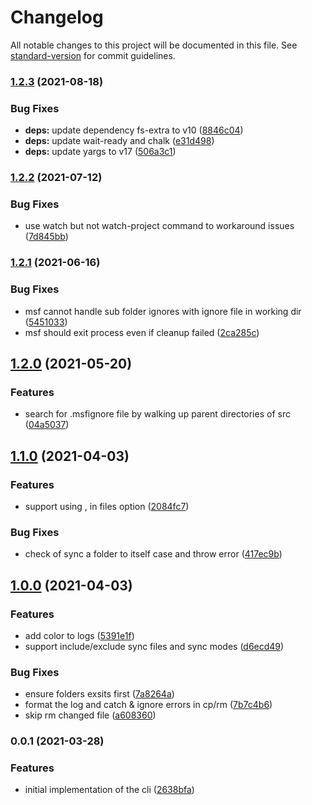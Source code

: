 # Changelog

All notable changes to this project will be documented in this file. See [standard-version](https://github.com/conventional-changelog/standard-version) for commit guidelines.

### [1.2.3](https://github.com/rocwind/msf-cli/compare/v1.2.2...v1.2.3) (2021-08-18)


### Bug Fixes

* **deps:** update dependency fs-extra to v10 ([8846c04](https://github.com/rocwind/msf-cli/commit/8846c04de55a5b4d4b34d100682937ea854083e6))
* **deps:** update wait-ready and chalk ([e31d498](https://github.com/rocwind/msf-cli/commit/e31d498993aa4295f1d2d58c7ba277920686707d))
* **deps:** update yargs to v17 ([506a3c1](https://github.com/rocwind/msf-cli/commit/506a3c142a5334add94657cc4c46241678f8df3b))

### [1.2.2](https://github.com/rocwind/msf-cli/compare/v1.2.1...v1.2.2) (2021-07-12)


### Bug Fixes

* use watch but not watch-project command to workaround issues ([7d845bb](https://github.com/rocwind/msf-cli/commit/7d845bb6da7e913bc218011da1fa7a8f8dd6badb))

### [1.2.1](https://github.com/rocwind/msf-cli/compare/v1.2.0...v1.2.1) (2021-06-16)


### Bug Fixes

* msf cannot handle sub folder ignores with ignore file in working dir ([5451033](https://github.com/rocwind/msf-cli/commit/5451033c4a71e6da7d1efb2585fc53527652b6ef))
* msf should exit process even if cleanup failed ([2ca285c](https://github.com/rocwind/msf-cli/commit/2ca285c2ff17021e7609111ec17bf18fb8d5bd30))

## [1.2.0](https://github.com/rocwind/msf-cli/compare/v1.1.0...v1.2.0) (2021-05-20)


### Features

* search for .msfignore file by walking up parent directories of src ([04a5037](https://github.com/rocwind/msf-cli/commit/04a5037c8cab0d290782b607fcf8724229d4ab2e))

## [1.1.0](https://github.com/rocwind/msf-cli/compare/v1.0.0...v1.1.0) (2021-04-03)


### Features

* support using , in files option ([2084fc7](https://github.com/rocwind/msf-cli/commit/2084fc7601da4d08f3932fb267811bf9bfeb0999))


### Bug Fixes

* check of sync a folder to itself case and throw error ([417ec9b](https://github.com/rocwind/msf-cli/commit/417ec9b25315a6933999ae726c26c673f6db9411))

## [1.0.0](https://github.com/rocwind/msf-cli/compare/v0.0.1...v1.0.0) (2021-04-03)


### Features

* add color to logs ([5391e1f](https://github.com/rocwind/msf-cli/commit/5391e1fe8105b5fbc09c2a4e4608a3b591fc4981))
* support include/exclude sync files and sync modes ([d6ecd49](https://github.com/rocwind/msf-cli/commit/d6ecd49796fa7f0aa3efae08e78d7e07abcb3cbe))


### Bug Fixes

* ensure folders exsits first ([7a8264a](https://github.com/rocwind/msf-cli/commit/7a8264a9b583e862fee7cdfb913d49b379fdf87d))
* format the log and catch & ignore errors in cp/rm ([7b7c4b6](https://github.com/rocwind/msf-cli/commit/7b7c4b6c8177de8f019e38f56a1426bd26685110))
* skip rm changed file ([a608360](https://github.com/rocwind/msf-cli/commit/a60836052df87d0111896970446527587ffff417))

### 0.0.1 (2021-03-28)


### Features

* initial implementation of the cli ([2638bfa](https://github.com/rocwind/msf-cli/commit/2638bfa787506ad0d67ba836a1705aa850f76e07))
